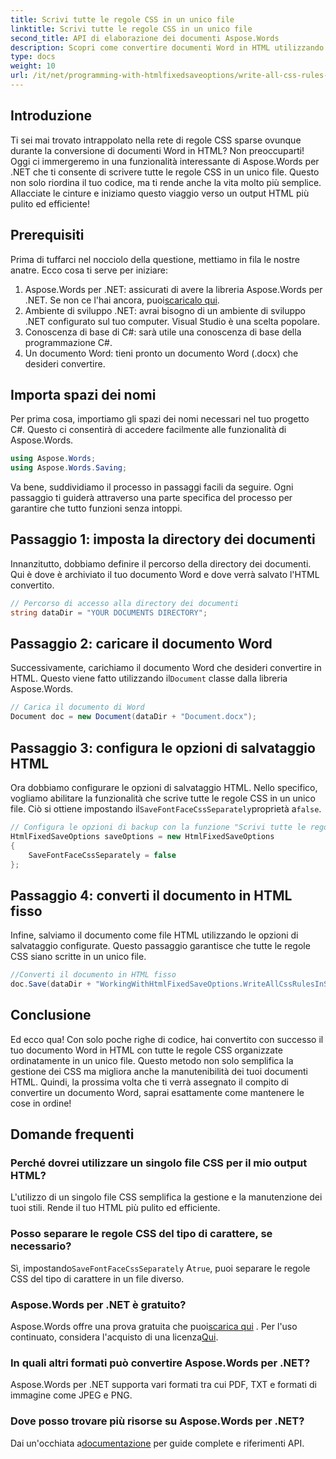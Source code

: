```yaml
---
title: Scrivi tutte le regole CSS in un unico file
linktitle: Scrivi tutte le regole CSS in un unico file
second_title: API di elaborazione dei documenti Aspose.Words
description: Scopri come convertire documenti Word in HTML utilizzando Aspose.Words per .NET con tutte le regole CSS in un unico file per un codice più pulito e una manutenzione più semplice.
type: docs
weight: 10
url: /it/net/programming-with-htmlfixedsaveoptions/write-all-css-rules-in-single-file/
---
```

## Introduzione

Ti sei mai trovato intrappolato nella rete di regole CSS sparse ovunque durante la conversione di documenti Word in HTML? Non preoccuparti! Oggi ci immergeremo in una funzionalità interessante di Aspose.Words per .NET che ti consente di scrivere tutte le regole CSS in un unico file. Questo non solo riordina il tuo codice, ma ti rende anche la vita molto più semplice. Allacciate le cinture e iniziamo questo viaggio verso un output HTML più pulito ed efficiente!

## Prerequisiti

Prima di tuffarci nel nocciolo della questione, mettiamo in fila le nostre anatre. Ecco cosa ti serve per iniziare:

1.  Aspose.Words per .NET: assicurati di avere la libreria Aspose.Words per .NET. Se non ce l'hai ancora, puoi[scaricalo qui](https://releases.aspose.com/words/net/).
2. Ambiente di sviluppo .NET: avrai bisogno di un ambiente di sviluppo .NET configurato sul tuo computer. Visual Studio è una scelta popolare.
3. Conoscenza di base di C#: sarà utile una conoscenza di base della programmazione C#.
4. Un documento Word: tieni pronto un documento Word (.docx) che desideri convertire.

## Importa spazi dei nomi

Per prima cosa, importiamo gli spazi dei nomi necessari nel tuo progetto C#. Questo ci consentirà di accedere facilmente alle funzionalità di Aspose.Words.

```csharp
using Aspose.Words;
using Aspose.Words.Saving;
```

Va bene, suddividiamo il processo in passaggi facili da seguire. Ogni passaggio ti guiderà attraverso una parte specifica del processo per garantire che tutto funzioni senza intoppi.

## Passaggio 1: imposta la directory dei documenti

Innanzitutto, dobbiamo definire il percorso della directory dei documenti. Qui è dove è archiviato il tuo documento Word e dove verrà salvato l'HTML convertito.

```csharp
// Percorso di accesso alla directory dei documenti
string dataDir = "YOUR DOCUMENTS DIRECTORY";
```

## Passaggio 2: caricare il documento Word

 Successivamente, carichiamo il documento Word che desideri convertire in HTML. Questo viene fatto utilizzando il`Document` classe dalla libreria Aspose.Words.

```csharp
// Carica il documento di Word
Document doc = new Document(dataDir + "Document.docx");
```

## Passaggio 3: configura le opzioni di salvataggio HTML

 Ora dobbiamo configurare le opzioni di salvataggio HTML. Nello specifico, vogliamo abilitare la funzionalità che scrive tutte le regole CSS in un unico file. Ciò si ottiene impostando il`SaveFontFaceCssSeparately`proprietà a`false`.

```csharp
// Configura le opzioni di backup con la funzione "Scrivi tutte le regole CSS in un file".
HtmlFixedSaveOptions saveOptions = new HtmlFixedSaveOptions 
{ 
    SaveFontFaceCssSeparately = false 
};
```

## Passaggio 4: converti il documento in HTML fisso

Infine, salviamo il documento come file HTML utilizzando le opzioni di salvataggio configurate. Questo passaggio garantisce che tutte le regole CSS siano scritte in un unico file.

```csharp
//Converti il documento in HTML fisso
doc.Save(dataDir + "WorkingWithHtmlFixedSaveOptions.WriteAllCssRulesInSingleFile.html", saveOptions);
```

## Conclusione

Ed ecco qua! Con solo poche righe di codice, hai convertito con successo il tuo documento Word in HTML con tutte le regole CSS organizzate ordinatamente in un unico file. Questo metodo non solo semplifica la gestione dei CSS ma migliora anche la manutenibilità dei tuoi documenti HTML. Quindi, la prossima volta che ti verrà assegnato il compito di convertire un documento Word, saprai esattamente come mantenere le cose in ordine!

## Domande frequenti

### Perché dovrei utilizzare un singolo file CSS per il mio output HTML?
L'utilizzo di un singolo file CSS semplifica la gestione e la manutenzione dei tuoi stili. Rende il tuo HTML più pulito ed efficiente.

### Posso separare le regole CSS del tipo di carattere, se necessario?
 Sì, impostando`SaveFontFaceCssSeparately` A`true`, puoi separare le regole CSS del tipo di carattere in un file diverso.

### Aspose.Words per .NET è gratuito?
 Aspose.Words offre una prova gratuita che puoi[scarica qui](https://releases.aspose.com/) . Per l'uso continuato, considera l'acquisto di una licenza[Qui](https://purchase.aspose.com/buy).

### In quali altri formati può convertire Aspose.Words per .NET?
Aspose.Words per .NET supporta vari formati tra cui PDF, TXT e formati di immagine come JPEG e PNG.

### Dove posso trovare più risorse su Aspose.Words per .NET?
 Dai un'occhiata a[documentazione](https://reference.aspose.com/words/net/) per guide complete e riferimenti API.
